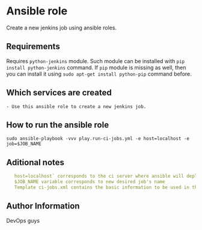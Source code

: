 # Ansible role 

Create a new jenkins job using ansible roles.

## Requirements

Requires `python-jenkins` module. Such module can be installed with `pip install python-jenkins` command.
If `pip` module is missing as well, then you can install it using `sudo apt-get install python-pip` command before.

## Which services are created

```
- Use this ansible role to create a new jenkins job.
```

## How to run the ansible role 
```
sudo ansible-playbook -vvv play.run-ci-jobs.yml -e host=localhost -e job=$JOB_NAME
```

## Aditional notes

```yaml
   host=localhost` corresponds to the ci server where ansible will deployed the new jobs
   $JOB_NAME variable corresponds to new desired job's name
   Template ci-jobs.xml contains the basic information to be used in the job creation process like description and build step to execute all needed commands 

```

## Author Information

DevOps guys
